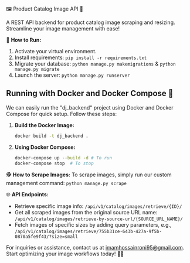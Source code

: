 🖼️ Product Catalog Image API 🚀

A REST API backend for product catalog image scraping and resizing. Streamline your image management with ease!

📝 **How to Run:**
1. Activate your virtual environment.
2. Install requirements: `pip install -r requirements.txt`
3. Migrate your database: `python manage.py makemigrations` & `python manage.py migrate`
4. Launch the server: `python manage.py runserver`

## Running with Docker and Docker Compose 🐳

We can easily run the "dj_backend" project using Docker and Docker Compose for quick setup. Follow these steps:

1. **Build the Docker Image:**

   ```bash
   docker build -t dj_backend .
   ```
1. **Using Docker Compose:**

   ```bash
   docker-compose up --build -d # To run
   docker-compose stop  # To stop
   ```

🕵️ **How to Scrape Images:**
To scrape images, simply run our custom management command: `python manage.py scrape`

🌐 **API Endpoints:**
- Retrieve specific image info: `/api/v1/catalog/images/retrieve/{ID}/`
- Get all scraped images from the original source URL name: `/api/v1/catalog/images/retrieve-by-source-url/{SOURCE_URL_NAME}/`
- Fetch images of specific sizes by adding query parameters, e.g., `/api/v1/catalog/images/retrieve/755b31ce-643b-427a-9f5b-0870a5fe9f43/?size=small`

For inquiries or assistance, contact us at imamhossainroni95@gmail.com. Start optimizing your image workflows today! 📸✨
